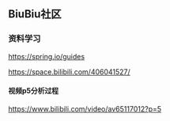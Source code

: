 ## BiuBiu社区

### 资料学习

https://spring.io/guides

https://space.bilibili.com/406041527/

####  视频p5分析过程
https://www.bilibili.com/video/av65117012?p=5